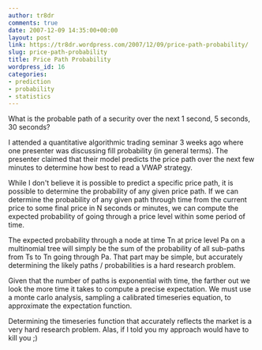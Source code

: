 ```yaml
---
author: tr8dr
comments: true
date: 2007-12-09 14:35:00+00:00
layout: post
link: https://tr8dr.wordpress.com/2007/12/09/price-path-probability/
slug: price-path-probability
title: Price Path Probability
wordpress_id: 16
categories:
- prediction
- probability
- statistics
---
```


What is the probable path of a security over the next 1 second, 5 seconds, 30 seconds?  
  
I attended a quantitative algorithmic trading seminar 3 weeks ago where one presenter was discussing fill probability (in general terms).   The presenter claimed that their model predicts the price path over the next few minutes to determine how best to read a VWAP strategy.  
  
While I don't believe it is possible to predict a specific price path, it is possible to determine the probability of any given price path.   If we can determine the probability of any given path through time from the current price to some final price in N seconds or minutes, we can compute the expected probability of going through a price level within some period of time.  
  
The expected probability through a node at time Tn at price level Pa on a multinomial tree will simply be the sum of the probability of all sub-paths from Ts to Tn going through Pa.   That part may be simple, but accurately determining the likely paths / probabilities is a hard research problem.  
  
Given that the number of paths is exponential with time, the farther out we look the more time it takes to compute a precise expectation.  We must use a monte carlo analysis, sampling a calibrated timeseries equation, to approximate the expectation function.  
  
Determining the timeseries function that accurately reflects the market is a very hard research problem.  Alas, if I told you my approach would have to kill you ;)
